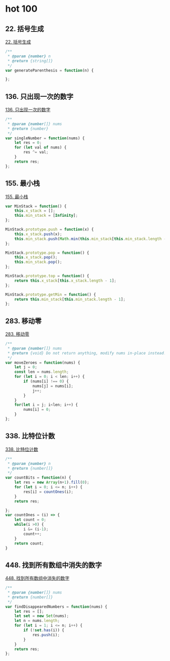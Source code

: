# hot 100

## 22. 括号生成

[22. 括号生成](https://leetcode-cn.com/problems/generate-parentheses/)

```js
/**
 * @param {number} n
 * @return {string[]}
 */
var generateParenthesis = function(n) {

};
```

## 136. 只出现一次的数字

[136. 只出现一次的数字](https://leetcode-cn.com/problems/single-number/)

```js
/**
 * @param {number[]} nums
 * @return {number}
 */
var singleNumber = function(nums) {
    let res = 0;
    for (let val of nums) {
        res ^= val;
    }
    return res;
};
```

## 155. 最小栈

[155. 最小栈](https://leetcode-cn.com/problems/min-stack/)

```js
var MinStack = function() {
    this.x_stack = [];
    this.min_stack = [Infinity];
};

MinStack.prototype.push = function(x) {
    this.x_stack.push(x);
    this.min_stack.push(Math.min(this.min_stack[this.min_stack.length - 1], x));
};

MinStack.prototype.pop = function() {
    this.x_stack.pop();
    this.min_stack.pop();
};

MinStack.prototype.top = function() {
    return this.x_stack[this.x_stack.length - 1];
};

MinStack.prototype.getMin = function() {
    return this.min_stack[this.min_stack.length - 1];
};

```

## 283. 移动零

[283. 移动零](https://leetcode-cn.com/problems/move-zeroes/)

```js
/**
 * @param {number[]} nums
 * @return {void} Do not return anything, modify nums in-place instead.
 */
var moveZeroes = function(nums) {
    let j = 0;
    const len = nums.length;
    for (let i = 0; i < len; i++) {
        if (nums[i] !== 0) {
            nums[j] = nums[i]; 
            j++;
        }
    }
    for(let i = j; i<len; i++) {
        nums[i] = 0;
    }
};
```

## 338. 比特位计数

[338. 比特位计数](https://leetcode-cn.com/problems/counting-bits/)

```js
/**
 * @param {number} n
 * @return {number[]}
 */
var countBits = function(n) {
    let res = new Array(n+1).fill(0);
    for (let i = 0; i <= n; i++) {
        res[i] = countOnes(i);
    }
    return res;

};
var countOnes = (i) => {
    let count = 0;
    while(i >0) {
        i &= (i-1);
        count++;
    }
    return count;
}
```

## 448. 找到所有数组中消失的数字

[448. 找到所有数组中消失的数字](https://leetcode-cn.com/problems/find-all-numbers-disappeared-in-an-array)

```js
/**
 * @param {number[]} nums
 * @return {number[]}
 */
var findDisappearedNumbers = function(nums) {
    let res = [];
    let set = new Set(nums);
    let n = nums.length;
    for (let i = 1; i <= n; i++) {
        if (!set.has(i)) {
            res.push(i);
        }
    }
    return res;
};
```